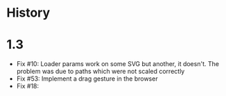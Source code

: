 # History

# 1.3
 - Fix #10: Loader params work on some SVG but another, it doesn't. The problem was due to paths which were not scaled correctly
 - Fix #53: Implement a drag gesture in the browser
 - Fix #18: <style> elements are order-sensitive
 - Fix #54: The parser does not take into account multiple style declarations
 - Fix #55: The styles by element types names are not taken into account
 - Fix #21: Multiple styles don't get applied correctly

# 1.2
 - Use docJGenerator 1.6.10
 - Use groovy 4.0.26 (only used for tests, the binaries have no dependencies
 - Move the Viewport and ViewBox classes in the org.girod.javafx.svgimage package
 - Fix #47: Add a parameter for the Color of the svg background in the JavaFX to SVG parameters
 - Fix #48: Add a parameter to generate the viewbox in the JavaFX to SVG parameters
 - Fix #49: Add a parameter to not allow the transform on the root of the svg document in the JavaFX to SVG parameters
 - Fix #42: Failed to render text with tspan in some cases
 - Fix #45: Mask not working
 - Fix #37: SVGImage's scaleTo doesn't seem to override svg width height parameters
 - Fix #50: The default LineCap, LineJoin, and miterlimit on Shapes are incorrect
 - Fix #36: Allow to scale on parent element

## 1.1
 - Fix #32: Fix some cases where the resulting paths are null
 - Fix #30: Fix some paths rendering issues 

## 1.0
 - Add a converter which is able to convert a JavaFX node tree to a svg file
 - Fix the transformations on nodes which were sometime wrong when using a scale in the LoaderParameters
 - Support images embedded the svg file as base64
 - Fix the width and height of the resulting image when writing a Node which could be off by one pixel, when using a scale
 - Keep the URL or String origin of the SVG in the resulting JavaFX SVGImage
 - Fix #22: Fix the computation of some lengths units, and add support for the em and ex units
 - Fix #17: Accept transforms declarations with optional spaces
 - Fix #19: Support text-anchor for text elements
 - Fix #20: Fix the style and color for use elements not taken into account 
 - Fix #24: Fix some cases where Polygon or Polylines would not be correctly parsed
 - Fix #23: Take correctly into account Line elements with default values
 - Fix #25: By default scaling an SVGImage scale the initial SVGImage rather than creating another one
 - Add zoom commands in the browser
 - Fix #27: The pt unit is not converted correctly
 - Fix #28: The conversion of length values with dots and dots throw an internal exception 
 - Fix #31: Fixed several unit tests which failed after fixing issue #25

## 0.6.1
 - Fix the browser not showing some animations correctly
 - Protect the browser against invalid SVG files
 - Fix the scale transform not working with only one argument
 - Fix the skewX and skewY transforms
 - Support the "none" color
 - Handle the cases where the viewPort position is not at 0,0
 - Add a LoaderParameter property to specify if the viewPort position is taken into account
 - Fix the gradients href parameter only been taken into account if the referenced gradient was defined before the one which referred to it
 - Fix the gradients gradientTransform parameter not taken into account in the majority of cases
 - Handle proportional coordinates for linear gradients
 - Handle width and height specified in % in the svg root

## 0.6
 - Support the "preserveAspectRatio" attribute for the svg root element
 - Allow to load a SVG from a String
 - Specifies a global configuration for the handling of exceptions during parsing
 - Fix a lot of problems which appeared when scaling the content at the loader level
 - Fix the position of the svg content which was not correctly translated if scaled during the loading 
 - Take into account the viewport and the units in the path element
 - Take into account rotate transforms with only one parameter
 - Add a parameter to allow to center the resulting svg
 - Support the visibility attribute
 - Start support for svg animations: animateTransform, animateMotion, and animate are partially suppported

## 0.5.6
- Support the use element for images and g elements
- Support the symbol element
- Support the "viewBox", "width", "height", and "preserveAspectRatio" attributes for the symbol element

## 0.5.5
- Fix the text elements with tspan children not having their position set if they have an x,y position
- Support the tspan "dx" and "dy" attributes
- Support the "clipPathUnits" attribute for clipPaths elements
- Fix the clipPath elements only being taken into account in defs parents
- Fix the values for coordinates parsed to a value of zero if having a pattern without an integer part (such as ".5")
- Support the use element for basic shapes

## 0.5.4
 - Make sure that the snapshot generation class does not emit an exception before the actual generation if Swing is not available
 - Allow to have both underline and line-through for a text
 - Support the "transform" attribute for the clipPath element
 - Support the translateX, translateY, scaleX, and scaleY transformations
 - Allow using units in transformations
 - Allow using more than one transformation in the "transform" or "gradientTransform" attribute

## 0.5.3
 - Add a snapshot method in the SVGImage to simplify the process of writing the content of the result on disk

## 0.5.2
 - Fix the SVG browser not included in the distribution

## 0.5.1
 - Support the "font-style" and "font-weight" attributes for text (also supported in style)
 - Fix the computing of font size when an unit is provided
 - Support the Font characteristics in the style node
 - Support the "oblique" value for the font-style property
 - Fix some styles in the style element which were not correctly parsed
 - Support the "fill-opacity" attribute
 - Support the "text-decoration" attribute
 - Support the "baseline-shift" attribute for tspan elements
 - Support the "rx" and "ry" attributes for rect elements
 - Fix the tspan elements not using the styles from their text parent
 - Fix the tspan elements not correctly positioned if not having a declared position in the SVG document
 - Support percents for the "opacity" and "fill-opacity" attributes
 - Fix the radial gradients
 - Support the spreadMethod argument for gradients
 - Allow urls specifications enclosed with "'" quotes
 - Fix the "clip-path" attribute or style not taken into account for nodes
 - Support text, line, polygon and polyline in the clipPath element
 - Support the fill-rule property for paths
 - Add a SVG browser

## 0.5
 - Fix the parsing of the viewBox element for the width and height
 - Support the filter element for the feSpecularLighting and feDiffuseLighting filters. Note that the result is still
   incorrect in many cases
 - Support the feDistantLight, fePointLight, and feSpotLight elements
 - Fix most stylings not correctly applied on non Shape elements
 - Fix the xlink:href attribute not taken into account for image elements
 - Fix the "none" value for the stroke-dasharray throwing an exception 

## 0.4
 - Parse the viewBox element
 - Support stroke-dasharray and stroke-dashoffset
 - Support the style node
 - Avoid throwing an exception if the svg document contains a DTD with reference to an external http source, on a platform which has no internet access
 - Support the filter element for some filters
 - Propagate style attributes from parent nodes to child nodes
 - Add a wiki

## 0.3.2
 - Fix the position of text and image elements
 - Support the mm and % length unit
 - Parse the SVG viewport width and height
 - Fix some cases where lengths where incorrectly parsed
 - Add a maven pom

## 0.3.1
 - Correctly wrap all exceptions during parsing by a SVGParsingException
 - Add Unit Tests
 - Support the cm length unit

## 0.3
 - Protect against unparsable transforms
 - Accept the "-" character for the minus sign
 - Fix the library not allowing to use several times the same clip 
 - Fix the library not parsing direct "clip-path" elements (only parsed those defined within style values)
 - Fix some style values not properly parsed
 - Fix the stroke of shapes which was incorrectly assigned as a fill
 - Allow to call the loader outside of the JavaFX Platform Thread

## 0.2
- Support percentages when appropriate (for example for GradientStop definitions)
- Support some RadialGradient definitions
- Allow to specify default SnapshotParameters in the SVGImage
- Use a class to specify the parameters for the SVG loading
- Fix the layout position of scaled images
- Fix an exception which could appear after a rotation

## 0.1
- Initial release of the library